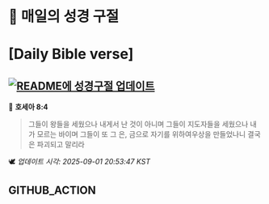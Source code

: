 # 🙏 매일의 성경 구절
# [Daily Bible verse]
## [![README에 성경구절 업데이트](https://github.com/DONGSUKA/first_test/actions/workflows/update-readme-bible.yml/badge.svg)](https://github.com/DONGSUKA/first_test/actions/workflows/update-readme-bible.yml)
<!-- START_BIBLE_VERSE -->
📖 **호세아 8:4**
> 그들이 왕들을 세웠으나 내게서 난 것이 아니며 그들이 지도자들을 세웠으나 내가 모르는 바이며 그들이 또 그 은, 금으로 자기를 위하여우상을 만들었나니 결국은 파괴되고 말리라

🕊️ _업데이트 시각: 2025-09-01 20:53:47 KST_
  <!-- END_BIBLE_VERSE -->
## GITHUB_ACTION
